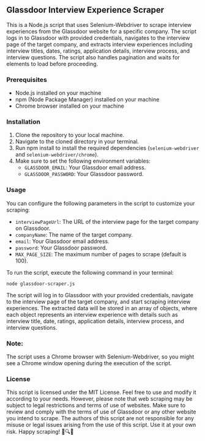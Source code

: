 ## Glassdoor Interview Experience Scraper

This is a Node.js script that uses Selenium-Webdriver to scrape interview experiences from the Glassdoor website for a specific company. The script logs in to Glassdoor with provided credentials, navigates to the interview page of the target company, and extracts interview experiences including interview titles, dates, ratings, application details, interview process, and interview questions. The script also handles pagination and waits for elements to load before proceeding.

### Prerequisites
- Node.js installed on your machine
- npm (Node Package Manager) installed on your machine
- Chrome browser installed on your machine

### Installation
1. Clone the repository to your local machine.
2. Navigate to the cloned directory in your terminal.
3. Run npm install to install the required dependencies (`selenium-webdriver` and `selenium-webdriver/chrome`).
4. Make sure to set the following environment variables:
   - `GLASSDOOR_EMAIL`: Your Glassdoor email address.
   - `GLASSDOOR_PASSWORD`: Your Glassdoor password.

### Usage
You can configure the following parameters in the script to customize your scraping:

- `interviewPageUrl`: The URL of the interview page for the target company on Glassdoor.
- `companyName`: The name of the target company.
- `email`: Your Glassdoor email address.
- `password`: Your Glassdoor password.
- `MAX_PAGE_SIZE`: The maximum number of pages to scrape (default is 100).

To run the script, execute the following command in your terminal:

```shell
node glassdoor-scraper.js
```

The script will log in to Glassdoor with your provided credentials, navigate to the interview page of the target company, and start scraping interview experiences. The extracted data will be stored in an array of objects, where each object represents an interview experience with details such as interview title, date, ratings, application details, interview process, and interview questions.

### Note: 
The script uses a Chrome browser with Selenium-Webdriver, so you might see a Chrome window opening during the execution of the script.

### License
This script is licensed under the MIT License. Feel free to use and modify it according to your needs. However, please note that web scraping may be subject to legal restrictions and terms of use of websites. Make sure to review and comply with the terms of use of Glassdoor or any other website you intend to scrape. The authors of this script are not responsible for any misuse or legal issues arising from the use of this script. Use it at your own risk. Happy scraping! 🚀🔍📝

